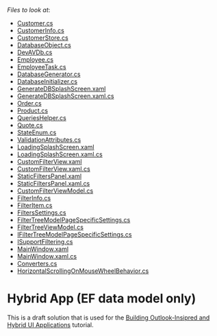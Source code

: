 <!-- default file list -->
*Files to look at*:

* [Customer.cs](./CS/DevExpress.HybridApp/Data/Customer.cs)
* [CustomerInfo.cs](./CS/DevExpress.HybridApp/Data/CustomerInfo.cs)
* [CustomerStore.cs](./CS/DevExpress.HybridApp/Data/CustomerStore.cs)
* [DatabaseObject.cs](./CS/DevExpress.HybridApp/Data/DatabaseObject.cs)
* [DevAVDb.cs](./CS/DevExpress.HybridApp/Data/DevAVDb.cs)
* [Employee.cs](./CS/DevExpress.HybridApp/Data/Employee.cs)
* [EmployeeTask.cs](./CS/DevExpress.HybridApp/Data/EmployeeTask.cs)
* [DatabaseGenerator.cs](./CS/DevExpress.HybridApp/Data/Generator/DatabaseGenerator.cs)
* [DatabaseInitializer.cs](./CS/DevExpress.HybridApp/Data/Generator/DatabaseInitializer.cs)
* [GenerateDBSplashScreen.xaml](./CS/DevExpress.HybridApp/Data/Generator/DXSplashScreen/GenerateDBSplashScreen.xaml)
* [GenerateDBSplashScreen.xaml.cs](./CS/DevExpress.HybridApp/Data/Generator/DXSplashScreen/GenerateDBSplashScreen.xaml.cs)
* [Order.cs](./CS/DevExpress.HybridApp/Data/Order.cs)
* [Product.cs](./CS/DevExpress.HybridApp/Data/Product.cs)
* [QueriesHelper.cs](./CS/DevExpress.HybridApp/Data/QueriesHelper.cs)
* [Quote.cs](./CS/DevExpress.HybridApp/Data/Quote.cs)
* [StateEnum.cs](./CS/DevExpress.HybridApp/Data/StateEnum.cs)
* [ValidationAttributes.cs](./CS/DevExpress.HybridApp/Data/ValidationAttributes.cs)
* [LoadingSplashScreen.xaml](./CS/DevExpress.HybridApp/DXSplashScreen/LoadingSplashScreen.xaml)
* [LoadingSplashScreen.xaml.cs](./CS/DevExpress.HybridApp/DXSplashScreen/LoadingSplashScreen.xaml.cs)
* [CustomFilterView.xaml](./CS/DevExpress.HybridApp/Filtering/View/CustomFilterView.xaml)
* [CustomFilterView.xaml.cs](./CS/DevExpress.HybridApp/Filtering/View/CustomFilterView.xaml.cs)
* [StaticFiltersPanel.xaml](./CS/DevExpress.HybridApp/Filtering/View/StaticFiltersPanel.xaml)
* [StaticFiltersPanel.xaml.cs](./CS/DevExpress.HybridApp/Filtering/View/StaticFiltersPanel.xaml.cs)
* [CustomFilterViewModel.cs](./CS/DevExpress.HybridApp/Filtering/ViewModel/CustomFilterViewModel.cs)
* [FilterInfo.cs](./CS/DevExpress.HybridApp/Filtering/ViewModel/FilterInfo.cs)
* [FilterItem.cs](./CS/DevExpress.HybridApp/Filtering/ViewModel/FilterItem.cs)
* [FiltersSettings.cs](./CS/DevExpress.HybridApp/Filtering/ViewModel/FiltersSettings.cs)
* [FilterTreeModelPageSpecificSettings.cs](./CS/DevExpress.HybridApp/Filtering/ViewModel/FilterTreeModelPageSpecificSettings.cs)
* [FilterTreeViewModel.cs](./CS/DevExpress.HybridApp/Filtering/ViewModel/FilterTreeViewModel.cs)
* [IFilterTreeModelPageSpecificSettings.cs](./CS/DevExpress.HybridApp/Filtering/ViewModel/IFilterTreeModelPageSpecificSettings.cs)
* [ISupportFiltering.cs](./CS/DevExpress.HybridApp/Filtering/ViewModel/ISupportFiltering.cs)
* [MainWindow.xaml](./CS/DevExpress.HybridApp/MainWindow.xaml)
* [MainWindow.xaml.cs](./CS/DevExpress.HybridApp/MainWindow.xaml.cs)
* [Converters.cs](./CS/DevExpress.HybridApp/Utils/Converters.cs)
* [HorizontalScrollingOnMouseWheelBehavior.cs](./CS/DevExpress.HybridApp/Utils/HorizontalScrollingOnMouseWheelBehavior.cs)
<!-- default file list end -->
# Hybrid App (EF data model only)


This is a draft solution that is used for the <a href="https://documentation.devexpress.com/#WPF/CustomDocument17922">Building Outlook-Insipred and Hybrid UI Applications</a> tutorial.

<br/>


